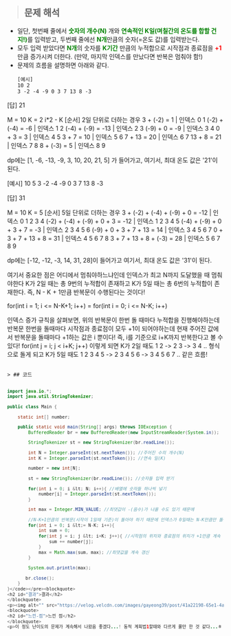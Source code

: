 <p><img alt="" src="https://velog.velcdn.com/images/gayeong39/post/19148971-8eb6-4a6d-b2e8-9b54a2977442/image.png" /></p>
<blockquote>
<h2 id="문제-해석">문제 해석</h2>
</blockquote>
<ul>
<li>일단, 첫번째 줄에서 <span style="color: green;"><strong>숫자의 개수(N)</strong> </span>개와 <span style="color: green;"><strong>연속적인 K일(며칠간의 온도를 합할 건지!)</strong></span>를 입력받고, 두번째 줄에선 <span style="color: green;"><strong>N개</strong></span>만큼의 숫자(=온도 값)를 입력받는다. </li>
<li>모두 입력 받았다면 <span style="color: green;"><strong>N개</strong></span>의 숫자를 <span style="color: green;"><strong>K기간</strong></span> 만큼의 누적합으로 시작점과 종료점을 <span style="color: red;"><strong>+1</strong></span>만큼 증가시켜 더한다. (만약, 마지막 인덱스를 만났다면 반복은 멈춰야 함!)</li>
<li>문제의 흐름을 설명하면 아래와 같다.<pre><code>[예시]
10 2
3 -2 -4 -9 0 3 7 13 8 -3
</code></pre></li>
</ul>
<p>[답]
21</p>
<p>M = 10 K = 2  i*2 - K
[순서] 2일 단위로 더하는 경우
  3  + (-2)  =   1  |  인덱스 0  1
(-2) + (-4)  =  -6  |  인덱스 1  2
(-4) + (-9)  = -13  |  인덱스 2  3
(-9) +   0   =  -9  |  인덱스 3  4
  0  +   3   =   3  |  인덱스 4  5
  3  +   7   =  10  |  인덱스 5  6
  7  +  13   =  20  |  인덱스 6  7
 13  +   8   =  21  |  인덱스 7  8
 8   + (-3)  =   5  |  인덱스 8  9</p>
<p> dp에는 [1, -6, -13, -9, 3, 10, 20, 21, 5] 가 들어가고,
 여기서, 최대 온도 값은 '21'이 된다.</p>
<p> [예시]
 10 5
 3 -2 -4 -9 0 3 7 13 8 -3</p>
<p> [답]
 31</p>
<p> M = 10 K = 5
 [순서] 5일 단위로 더하는 경우
   3 +  (-2) + (-4) + (-9) +   0  = -12  |  인덱스 0  1  2  3  4
 (-2) + (-4) + (-9) +   0  +   3  = -12  |  인덱스 1  2  3  4  5
 (-4) + (-9) +   0  +   3  +   7  =  -3  |  인덱스 2  3  4  5  6
 (-9) +   0  +   3  +   7  +  13  =  14  |  인덱스 3  4  5  6  7
   0  +   3  +   7  +  13  +   8  =  31  |  인덱스 4  5  6  7  8
   3  +   7  +  13  +   8  + (-3) =  28  |  인덱스 5  6  7  8  9</p>
<p> dp에는 [-12, -12, -3, 14, 31, 28]이 들어가고
 여기서, 최대 온도 값은 '31'이 된다.</p>
<p> 여기서 중요한 점은 어디에서 멈춰야하느냐인데 인덱스가 최고 N까지 도달했을 때 멈춰야한다
 K가 2일 때는 총 9번의 누적합이 존재하고
 K가 5일 때는 총 6번의 누적합이 존재한다.
 즉, N - K + 1만큼 반복문이 수행된다는 것이다!</p>
<p> for(int i = 1; i &lt;= N-K+1; i++) = for(int i = 0; i &lt;= N-K; i++)</p>
<p> 인덱스 증가 규칙을 살펴보면, 위의 반복문이 한번 돌 때마다 누적합을 진행해야하는데
 반복문 한번을 돌때마다 시작점과 종료점이 모두 +1이 되어야하는데 
 현재 주어진 값에서 반복문을 돌때마다 +1하는 값은 i 뿐이다!
 즉, i를 기준으로 i+K까지 반복한다고 볼 수 있다!
 for(int j = i; j &lt; i+K; j++)
 이렇게 되면 K가 2일 때도 1 2 -&gt; 2 3 -&gt; 3 4 .. 형식으로 돌게 되고
 K가 5일 때도 1 2 3 4 5 -&gt; 2 3 4 5 6 -&gt; 3 4 5 6 7 .. 같은 흐름!</p>
<pre><code>
&gt; ## 코드

```java
import java.io.*;
import java.util.StringTokenizer;

public class Main {

    static int[] number;

    public static void main(String[] args) throws IOException {
        BufferedReader br = new BufferedReader(new InputStreamReader(System.in));

        StringTokenizer st = new StringTokenizer(br.readLine());

        int N = Integer.parseInt(st.nextToken()); //주어진 수의 개수(N)
        int K = Integer.parseInt(st.nextToken()); //연속 일(K)

        number = new int[N];

        st = new StringTokenizer(br.readLine()); //숫자들 입력 받기

        for(int i = 0; i &lt; N; i++){ //배열에 숫자들 하나씩 넣기
            number[i] = Integer.parseInt(st.nextToken());
        }

        int max = Integer.MIN_VALUE; //최댓값이 -(음수)가 나올 수도 있기 때문에

        //N-K+1만큼의 반복문(시작이 1일때 기준)이 돌아야 하기 때문에 인덱스가 0일때는 N-K만큼만 돌면 됨!
        for(int i = 0; i &lt;= N-K; i++){
            int sum = 0;
            for(int j = i; j &lt; i+K; j++){ //시작점의 위치와 종료점의 위치가 +1만큼 계속 이동하므로 i증가값에 맞춰 반복!
                sum += number[j];
            }
            max = Math.max(sum, max); //최댓값을 계속 갱신
        }

        System.out.println(max);

       br.close();
    }
}</code></pre><blockquote>
<h2 id="결과">결과</h2>
</blockquote>
<p><img alt="" src="https://velog.velcdn.com/images/gayeong39/post/41a22198-65e1-4ada-8b9b-624f9140f1d1/image.png" /></p>
<blockquote>
<h2 id="느낀-점">느낀 점</h2>
</blockquote>
<p>이 정도 난이도의 문제가 계속해서 나왔음 좋겠다...! 동적 계획법1할때와 다르게 풀만 한 것 같다...ㅎ 동적 계획법1이 개인적으로 좀 많이 어렵게 느껴져서 그런지...</p>